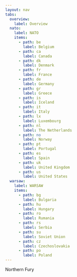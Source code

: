 ```yaml
---
layout: nav
tabs:
  overview:
    label: Overview
  nato:
    label: NATO
    items:
      - path: be
        label: Belgium
      - path: ca
        label: Canada
      - path: dk
        label: Denmark
      - path: fr
        label: France
      - path: de
        label: Germany
      - path: gr
        label: Greece
      - path: is
        label: Iceland
      - path: it
        label: Italy
      - path: lx
        label: Luxembourg
      - path: nl
        label: The Netherlands
      - path: no
        label: Norway
      - path: pt
        label: Portugal
      - path: es
        label: Spain
      - path: uk
        label: United Kingdom
      - path: us
        label: United States
  warsaw:
    label: WARSAW
    items:
      - path: bg
        label: Bulgaria
      - path: hu
        label: Hungary
      - path: ro
        label: Rumania
      - path: rs
        label: Serbia
      - path: su
        label: Soviet Union
      - path: cz
        label: Czechoslovakia
      - path: po
        label: Poland
---
```


Northern Fury
